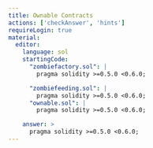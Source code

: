 ```yaml
---
title: Ownable Contracts
actions: ['checkAnswer', 'hints']
requireLogin: true
material:
  editor:
    language: sol
    startingCode:
      "zombiefactory.sol": |
        pragma solidity >=0.5.0 <0.6.0;

      "zombiefeeding.sol": |
        pragma solidity >=0.5.0 <0.6.0;
      "ownable.sol": |
        pragma solidity >=0.5.0 <0.6.0;

    answer: >
      pragma solidity >=0.5.0 <0.6.0;
---
```


